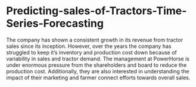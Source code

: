 # Predicting-sales-of-Tractors-Time-Series-Forecasting

The company has shown a consistent growth in its revenue from tractor sales since its inception. However, over the years the company has struggled to keep it’s inventory and production cost down because of variability in sales and tractor demand. The management at PowerHorse is under enormous pressure from the shareholders and board to reduce the production cost. Additionally, they are also interested in understanding the impact of their marketing and farmer connect efforts towards overall sales.
